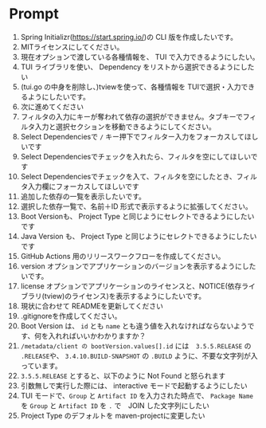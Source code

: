 # Prompt

1. Spring Initializr(https://start.spring.io/)の CLI 版を作成したいです。
2. MITライセンスにしてください。
3. 現在オプションで渡している各種情報を、 TUI で入力できるようにしたい。
4. TUI ライブラリを使い、 Dependency をリストから選択できるようにしたい
5. (tui.go の中身を削除し、)tviewを使って、各種情報を TUIで選択・入力できるようにしたいです。
6. 次に進めてください
7. フィルタの入力にキーが奪われて依存の選択ができません。タブキーでフィルタ入力と選択セクションを移動できるようにしてください。
8. Select Dependenciesで `/` キー押下でフィルター入力をフォーカスしてほしいです
9. Select Dependenciesでチェックを入れたら、フィルタを空にしてほしいです
10. Select Dependenciesでチェックを入て、フィルタを空にしたとき、フィルタ入力欄にフォーカスしてほしいです
11. 追加した依存の一覧を表示したいです。
12. 選択した依存一覧で、名前＋ID 形式で表示するように拡張してください。
13. Boot Versionも、 Project Type と同じようにセレクトできるようにしたいです
14. Java Version も、 Project Type と同じようにセレクトできるようにしたいです
15. GitHub Actions 用のリリースワークフローを作成してください。
16. version オプションでアプリケーションのバージョンを表示するようにしたいです。
17. license オプションでアプリケーションのライセンスと、NOTICE(依存ライブラリ(tview)のライセンス)を表示するようにしたいです。
18. 現状に合わせて READMEを更新してください
19. .gitignoreを作成してください。
20. Boot Version は、 `id` とも `name` とも違う値を入れなければならないようです、何を入れればいいかわかりますか？
21. `/metadata/client の bootVersion.values[].id` には　`3.5.5.RELEASE` の `.RELEASE`や、 `3.4.10.BUILD-SNAPSHOT` の `.BUILD` ように、不要な文字列が入っています。
22. `3.5.5.RELEASE` とすると、以下のように Not Found と怒られます
23. 引数無しで実行した際には、 interactive モードで起動するようにしたい
24. TUI モードで、`Group` と `Artifact ID` を入力された時点で、 `Package Name` を `Group` と `Artifact ID` を `.` で　JOIN した文字列にしたい
25. Project Type のデフォルトを maven-projectに変更したい
